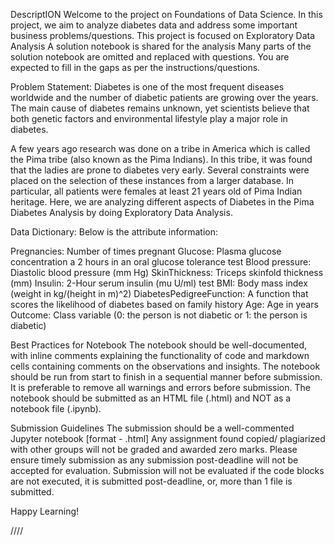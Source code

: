 DescriptION
Welcome to the project on Foundations of Data Science. In this project, we aim to analyze diabetes data and address some important business problems/questions.
This project is focused on Exploratory Data Analysis
A solution notebook is shared for the analysis
Many parts of the solution notebook are omitted and replaced with questions. You are expected to fill in the gaps as per the instructions/questions.
 

Problem Statement:
Diabetes is one of the most frequent diseases worldwide and the number of diabetic patients are growing over the years. The main cause of diabetes remains unknown, yet scientists believe that both genetic factors and environmental lifestyle play a major role in diabetes.

A few years ago research was done on a tribe in America which is called the Pima tribe (also known as the Pima Indians). In this tribe, it was found that the ladies are prone to diabetes very early. Several constraints were placed on the selection of these instances from a larger database. In particular, all patients were females at least 21 years old of Pima Indian heritage. Here, we are analyzing different aspects of Diabetes in the Pima Diabetes Analysis by doing Exploratory Data Analysis.

 

Data Dictionary:
Below is the attribute information:

Pregnancies: Number of times pregnant
Glucose: Plasma glucose concentration a 2 hours in an oral glucose tolerance test
Blood pressure: Diastolic blood pressure (mm Hg)
SkinThickness: Triceps skinfold thickness (mm)
Insulin: 2-Hour serum insulin (mu U/ml) test
BMI: Body mass index (weight in kg/(height in m)^2)
DiabetesPedigreeFunction: A function that scores the likelihood of diabetes based on family history
Age: Age in years
Outcome: Class variable (0: the person is not diabetic or 1: the person is diabetic)
 

Best Practices for Notebook
The notebook should be well-documented, with inline comments explaining the functionality of code and markdown cells containing comments on the observations and insights.
The notebook should be run from start to finish in a sequential manner before submission.
It is preferable to remove all warnings and errors before submission.
The notebook should be submitted as an HTML file (.html) and NOT as a notebook file (.ipynb).
 

Submission Guidelines
The submission should be a well-commented Jupyter notebook [format - .html]
Any assignment found copied/ plagiarized with other groups will not be graded and awarded zero marks.
Please ensure timely submission as any submission post-deadline will not be accepted for evaluation.
Submission will not be evaluated if
the code blocks are not executed,
it is submitted post-deadline, or,
more than 1 file is submitted.
 

Happy Learning!

////